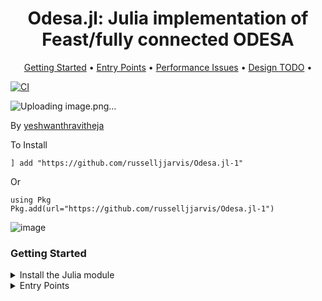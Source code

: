 <h1 align="center">
  Odesa.jl: Julia implementation of Feast/fully connected ODESA
</h1>


<p align="center">
  <a href="#Getting-Started">Getting Started</a> •
  <a href="#Entry-Points">Entry Points</a> •
  <a href="#Performance-Issues">Performance Issues</a> •
  <a href="#Design-TODO">Design TODO</a> •

  
</p>

[![CI](https://github.com/russelljjarvis/Odesa.jl-1/actions/workflows/ci.yml/badge.svg)](https://github.com/russelljjarvis/Odesa.jl-1/actions/workflows/ci.yml)


![Uploading image.png…]()


By [yeshwanthravitheja](https://github.com/yeshwanthravitheja)


<!---
For this to work (direct to build status of this repository fork), you would need to fiddle around with manually setting up actions.



--->


To Install

```
] add "https://github.com/russelljjarvis/Odesa.jl-1"
```

Or

```
using Pkg
Pkg.add(url="https://github.com/russelljjarvis/Odesa.jl-1")
```
![image](https://user-images.githubusercontent.com/7786645/228419246-be765377-5d9e-424a-ae5a-1ffe2722eae0.png)



### Getting Started

<details>
  <summary>Install the Julia module</summary>
    
This is not yet an official package, so the package would need to be added in developer mode. The short way to do this is as follows:
```
import Pkg
Pkg.add(url="https://github.com/russelljjarvis/Odesa.jl.git")
```
or Original:
```  
Pkg.add(url="https://github.com/yeshwanthravitheja/julia_odesa.git")
 ```
or 
```
  
] add https://github.com/russelljjarvis/Odesa.jl
```
The long way invovles:
```
git clone https://github.com/russelljjarvis/Odesa.jl
```

```
cd Odesa.jl


#### To install Odesa permanently in development mode:

julia
]
(@v1.5) pkg> develop .
```
Or
```
Pkg.develop(PackageSpec(path=pwd()))

```

#### To install Odesa only for one session:

```
julia
import Pkg;Pkg.activate(".")
```

</details>

<details>
<summary>Entry Points</summary>


Experimental build of Odesa in julia
